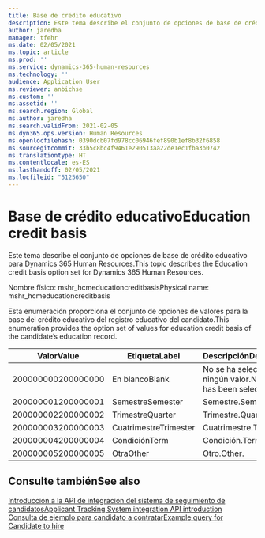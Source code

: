 ```yaml
---
title: Base de crédito educativo
description: Este tema describe el conjunto de opciones de base de crédito educativo para Dynamics 365 Human Resources.
author: jaredha
manager: tfehr
ms.date: 02/05/2021
ms.topic: article
ms.prod: ''
ms.service: dynamics-365-human-resources
ms.technology: ''
audience: Application User
ms.reviewer: anbichse
ms.custom: ''
ms.assetid: ''
ms.search.region: Global
ms.author: jaredha
ms.search.validFrom: 2021-02-05
ms.dyn365.ops.version: Human Resources
ms.openlocfilehash: 0390dcb07fd978cc06946fef890b1ef8b32f6858
ms.sourcegitcommit: 33b5c8bc4f9461e290513aa22de1ec1fba3b0742
ms.translationtype: HT
ms.contentlocale: es-ES
ms.lasthandoff: 02/05/2021
ms.locfileid: "5125650"
---
```

# <a name="education-credit-basis"></a><span data-ttu-id="f4f85-103">Base de crédito educativo</span><span class="sxs-lookup"><span data-stu-id="f4f85-103">Education credit basis</span></span>

<span data-ttu-id="f4f85-104">Este tema describe el conjunto de opciones de base de crédito educativo para Dynamics 365 Human Resources.</span><span class="sxs-lookup"><span data-stu-id="f4f85-104">This topic describes the Education credit basis option set for Dynamics 365 Human Resources.</span></span>

<span data-ttu-id="f4f85-105">Nombre físico: mshr_hcmeducationcreditbasis</span><span class="sxs-lookup"><span data-stu-id="f4f85-105">Physical name: mshr_hcmeducationcreditbasis</span></span>

<span data-ttu-id="f4f85-106">Esta enumeración proporciona el conjunto de opciones de valores para la base del crédito educativo del registro educativo del candidato.</span><span class="sxs-lookup"><span data-stu-id="f4f85-106">This enumeration provides the option set of values for education credit basis of the candidate’s education record.</span></span>

| <span data-ttu-id="f4f85-107">Valor</span><span class="sxs-lookup"><span data-stu-id="f4f85-107">Value</span></span> | <span data-ttu-id="f4f85-108">Etiqueta</span><span class="sxs-lookup"><span data-stu-id="f4f85-108">Label</span></span> | <span data-ttu-id="f4f85-109">Descripción</span><span class="sxs-lookup"><span data-stu-id="f4f85-109">Description</span></span> |
| --- | --- | --- |
| <span data-ttu-id="f4f85-110">200000000</span><span class="sxs-lookup"><span data-stu-id="f4f85-110">200000000</span></span> | <span data-ttu-id="f4f85-111">En blanco</span><span class="sxs-lookup"><span data-stu-id="f4f85-111">Blank</span></span> | <span data-ttu-id="f4f85-112">No se ha seleccionado ningún valor.</span><span class="sxs-lookup"><span data-stu-id="f4f85-112">No value has been selected.</span></span> |
| <span data-ttu-id="f4f85-113">200000001</span><span class="sxs-lookup"><span data-stu-id="f4f85-113">200000001</span></span> | <span data-ttu-id="f4f85-114">Semestre</span><span class="sxs-lookup"><span data-stu-id="f4f85-114">Semester</span></span> | <span data-ttu-id="f4f85-115">Semestre.</span><span class="sxs-lookup"><span data-stu-id="f4f85-115">Semester.</span></span> |
| <span data-ttu-id="f4f85-116">200000002</span><span class="sxs-lookup"><span data-stu-id="f4f85-116">200000002</span></span> | <span data-ttu-id="f4f85-117">Trimestre</span><span class="sxs-lookup"><span data-stu-id="f4f85-117">Quarter</span></span> | <span data-ttu-id="f4f85-118">Trimestre.</span><span class="sxs-lookup"><span data-stu-id="f4f85-118">Quarter.</span></span> |
| <span data-ttu-id="f4f85-119">200000003</span><span class="sxs-lookup"><span data-stu-id="f4f85-119">200000003</span></span> | <span data-ttu-id="f4f85-120">Cuatrimestre</span><span class="sxs-lookup"><span data-stu-id="f4f85-120">Trimester</span></span> | <span data-ttu-id="f4f85-121">Cuatrimestre.</span><span class="sxs-lookup"><span data-stu-id="f4f85-121">Trimester.</span></span> |
| <span data-ttu-id="f4f85-122">200000004</span><span class="sxs-lookup"><span data-stu-id="f4f85-122">200000004</span></span> | <span data-ttu-id="f4f85-123">Condición</span><span class="sxs-lookup"><span data-stu-id="f4f85-123">Term</span></span> | <span data-ttu-id="f4f85-124">Condición.</span><span class="sxs-lookup"><span data-stu-id="f4f85-124">Term.</span></span> |
| <span data-ttu-id="f4f85-125">200000005</span><span class="sxs-lookup"><span data-stu-id="f4f85-125">200000005</span></span> | <span data-ttu-id="f4f85-126">Otra</span><span class="sxs-lookup"><span data-stu-id="f4f85-126">Other</span></span> | <span data-ttu-id="f4f85-127">Otro.</span><span class="sxs-lookup"><span data-stu-id="f4f85-127">Other.</span></span> |

## <a name="see-also"></a><span data-ttu-id="f4f85-128">Consulte también</span><span class="sxs-lookup"><span data-stu-id="f4f85-128">See also</span></span>

[<span data-ttu-id="f4f85-129">Introducción a la API de integración del sistema de seguimiento de candidatos</span><span class="sxs-lookup"><span data-stu-id="f4f85-129">Applicant Tracking System integration API introduction</span></span>](hr-admin-integration-ats-api-introduction.md)<br>
[<span data-ttu-id="f4f85-130">Consulta de ejemplo para candidato a contratar</span><span class="sxs-lookup"><span data-stu-id="f4f85-130">Example query for Candidate to hire</span></span>](hr-admin-integration-ats-api-candidate-to-hire-example-query.md)

